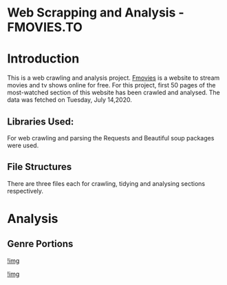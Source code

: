 # Web Scrapping and Analysis - FMOVIES.TO

# Introduction 

This is a web crawling and analysis project. [Fmovies](fmovies.to/home) is a website to stream movies and tv shows online for free. For this project, first 50 pages of the most-watched section of this website has been crawled and analysed. 
The data was fetched on Tuesday, July 14,2020. 

## Libraries Used:
For web crawling and parsing the Requests and  Beautiful soup packages were used. 

## File Structures

There are three files each for crawling, tidying and analysing sections respectively. 

# Analysis


## Genre Portions 

[!img](https://github.com/nibukdk/web-scrapping-fmovie.to/blob/master/Imgs/genre_n_movies.png) 

[!img](https://github.com/nibukdk/web-scrapping-fmovie.to/blob/master/Imgs/genre_n_tvs.png) 
